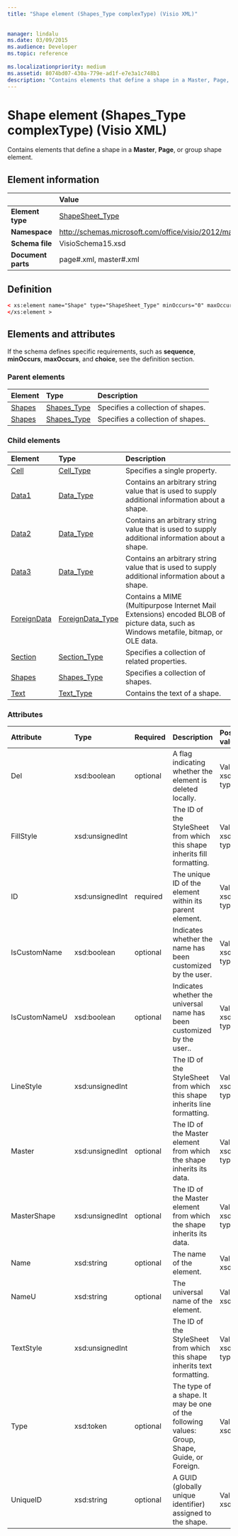 ```yaml
---
title: "Shape element (Shapes_Type complexType) (Visio XML)"
 
 
manager: lindalu
ms.date: 03/09/2015
ms.audience: Developer
ms.topic: reference
 
ms.localizationpriority: medium
ms.assetid: 8074bd07-430a-779e-ad1f-e7e3a1c748b1
description: "Contains elements that define a shape in a Master, Page, or group shape element."
---
```


# Shape element (Shapes_Type complexType) (Visio XML)

Contains elements that define a shape in a **Master**, **Page**, or group shape element.
  
## Element information

||Value |
|:-----|:-----|
|**Element type** <br/> |[ShapeSheet_Type](shapesheet_type-complextypevisio-xml.md) <br/> |
|**Namespace** <br/> |http://schemas.microsoft.com/office/visio/2012/main  <br/> |
|**Schema file** <br/> |VisioSchema15.xsd  <br/> |
|**Document parts** <br/> |page#.xml, master#.xml  <br/> |
   
## Definition

```XML
< xs:element name="Shape" type="ShapeSheet_Type" minOccurs="0" maxOccurs="unbounded" >
</xs:element >
```

## Elements and attributes

If the schema defines specific requirements, such as **sequence**, **minOccurs**, **maxOccurs**, and **choice**, see the definition section. 
  
### Parent elements

|**Element**|**Type**|**Description**|
|:-----|:-----|:-----|
|[Shapes](shapes-element-pagecontents_type-complextypevisio-xml.md) <br/> |[Shapes_Type](shapes_type-complextypevisio-xml.md) <br/> |Specifies a collection of shapes. |
|[Shapes](shapes-element-pagecontents_type-complextypevisio-xml.md) <br/> |[Shapes_Type](shapes_type-complextypevisio-xml.md) <br/> |Specifies a collection of shapes. |
   
### Child elements

|**Element**|**Type**|**Description**|
|:-----|:-----|:-----|
|[Cell](cell-elementvisio-xml.md) <br/> |[Cell_Type](cell_type-complextypevisio-xml.md) <br/> |Specifies a single property. |
|[Data1](data1-element-shapesheet_type-complextypevisio-xml.md) <br/> |[Data_Type](data_type-complextypevisio-xml.md) <br/> |Contains an arbitrary string value that is used to supply additional information about a shape. |
|[Data2](data2-element-shapesheet_type-complextypevisio-xml.md) <br/> |[Data_Type](data_type-complextypevisio-xml.md) <br/> |Contains an arbitrary string value that is used to supply additional information about a shape. |
|[Data3](data3-element-shapesheet_type-complextypevisio-xml.md) <br/> |[Data_Type](data_type-complextypevisio-xml.md) <br/> |Contains an arbitrary string value that is used to supply additional information about a shape. |
|[ForeignData](foreigndata-element-shapesheet_type-complextypevisio-xml.md) <br/> |[ForeignData_Type](foreigndata_type-complextypevisio-xml.md) <br/> |Contains a MIME (Multipurpose Internet Mail Extensions) encoded BLOB of picture data, such as Windows metafile, bitmap, or OLE data. |
|[Section](section-element-sheet_type-complextypevisio-xml.md) <br/> |[Section_Type](section_type-complextypevisio-xml.md) <br/> |Specifies a collection of related properties. |
|[Shapes](shapes-element-shapesheet_type-complextypevisio-xml.md) <br/> |[Shapes_Type](shapes_type-complextypevisio-xml.md) <br/> |Specifies a collection of shapes. |
|[Text](text-element-shapesheet_type-complextypevisio-xml.md) <br/> |[Text_Type](text_type-complextypevisio-xml.md) <br/> |Contains the text of a shape. |
   
### Attributes

|**Attribute**|**Type**|**Required**|**Description**|**Possible values**|
|:-----|:-----|:-----|:-----|:-----|
|Del  <br/> |xsd:boolean  <br/> |optional  <br/> |A flag indicating whether the element is deleted locally. |Values of the xsd:boolean type. |
|FillStyle  <br/> |xsd:unsignedInt  <br/> ||The ID of the StyleSheet from which this shape inherits fill formatting. |Values of the xsd:unsignedInt type. |
|ID  <br/> |xsd:unsignedInt  <br/> |required  <br/> |The unique ID of the element within its parent element. |Values of the xsd:unsignedInt type. |
|IsCustomName  <br/> |xsd:boolean  <br/> |optional  <br/> |Indicates whether the name has been customized by the user. |Values of the xsd:boolean type. |
|IsCustomNameU  <br/> |xsd:boolean  <br/> |optional  <br/> |Indicates whether the universal name has been customized by the user.. |Values of the xsd:boolean type. |
|LineStyle  <br/> |xsd:unsignedInt  <br/> ||The ID of the StyleSheet from which this shape inherits line formatting. |Values of the xsd:unsignedInt type. |
|Master  <br/> |xsd:unsignedInt  <br/> |optional  <br/> |The ID of the Master element from which the shape inherits its data. |Values of the xsd:unsignedInt type. |
|MasterShape  <br/> |xsd:unsignedInt  <br/> |optional  <br/> |The ID of the Master element from which the shape inherits its data. |Values of the xsd:unsignedInt type. |
|Name  <br/> |xsd:string  <br/> |optional  <br/> |The name of the element. |Values of the xsd:string type. |
|NameU  <br/> |xsd:string  <br/> |optional  <br/> |The universal name of the element. |Values of the xsd:string type. |
|TextStyle  <br/> |xsd:unsignedInt  <br/> ||The ID of the StyleSheet from which this shape inherits text formatting. |Values of the xsd:unsignedInt type. |
|Type  <br/> |xsd:token  <br/> |optional  <br/> |The type of a shape. It may be one of the following values: Group, Shape, Guide, or Foreign. |Values of the xsd:token type. |
|UniqueID  <br/> |xsd:string  <br/> |optional  <br/> |A GUID (globally unique identifier) assigned to the shape. |Values of the xsd:string type. |
   

